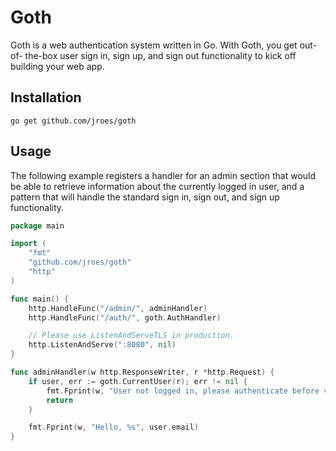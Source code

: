# Goth

Goth is a web authentication system written in Go. With Goth, you get out-of-
the-box user sign in, sign up, and sign out functionality to kick off building
your web app.

## Installation
```
go get github.com/jroes/goth
```

## Usage
The following example registers a handler for an admin section that would be
able to retrieve information about the currently logged in user, and a pattern
that will handle the standard sign in, sign out, and sign up functionality.

```go
package main

import (
    "fmt"
    "github.com/jroes/goth"
    "http"
)

func main() {
    http.HandleFunc("/admin/", adminHandler)
    http.HandleFunc("/auth/", goth.AuthHandler)

    // Please use ListenAndServeTLS in production.
    http.ListenAndServe(":8080", nil)
}

func adminHandler(w http.ResponseWriter, r *http.Request) {
    if user, err := goth.CurrentUser(r); err != nil {
        fmt.Fprint(w, "User not logged in, please authenticate before visiting this page.")
        return
    }

    fmt.Fprint(w, "Hello, %s", user.email)
}
```
